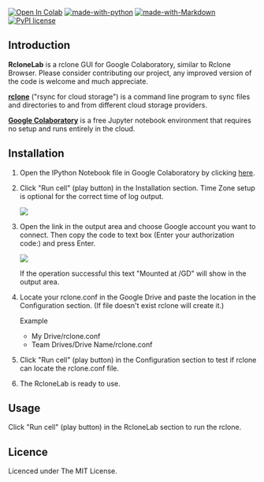 [![Open In Colab](https://colab.research.google.com/assets/colab-badge.svg)](https://colab.research.google.com/github/MinorMole/RcloneLab/blob/master/RcloneLab.ipynb)
[![made-with-python](https://img.shields.io/badge/Made%20with-Python-1f425f.svg)](https://www.python.org/)
[![made-with-Markdown](https://img.shields.io/badge/Made%20with-Markdown-1f425f.svg)](http://commonmark.org)
[![PyPI license](https://img.shields.io/pypi/l/ansicolortags.svg)](https://github.com/MinorMole/RcloneLab/raw/master/LICENSE)

## Introduction

**RcloneLab** is a rclone GUI for Google Colaboratory, similar to Rclone Browser. Please consider contributing our project, any improved version of the code is welcome and much appreciate.

[**rclone**](https://rclone.org/) ("rsync for cloud storage") is a command line program to sync files and directories to and from different cloud storage providers.

[**Google Colaboratory**](https://colab.research.google.com/) is a free Jupyter notebook environment that requires no setup and runs entirely in the cloud.

## Installation

1. Open the IPython Notebook file in Google Colaboratory by clicking [here](https://colab.research.google.com/github/MinorMole/RcloneLab/blob/master/RcloneLab.ipynb).
2. Click "Run cell" (play button) in the Installation section. Time Zone setup is optional for the correct time of log output.

    ![](https://github.com/MinorMole/RcloneLab/raw/master/docs/01.png)
  
3. Open the link in the output area and choose Google account you want to connect. Then copy the code to text box (Enter your authorization code:) and press Enter.

    ![](https://github.com/MinorMole/RcloneLab/raw/master/docs/02.png)
  
    If the operation successful this text "Mounted at /GD" will show in the output area.
  
4. Locate your rclone.conf in the Google Drive and paste the location in the Configuration section. (If file doesn't exist rclone will create it.)

    Example
    - My Drive/rclone.conf
    - Team Drives/Drive Name/rclone.conf
  
5. Click "Run cell" (play button) in the Configuration section to test if rclone can locate the rclone.conf file.
6. The RcloneLab is ready to use.

## Usage

Click "Run cell" (play button) in the RcloneLab section to run the rclone.

## Licence

Licenced under The MIT License.
